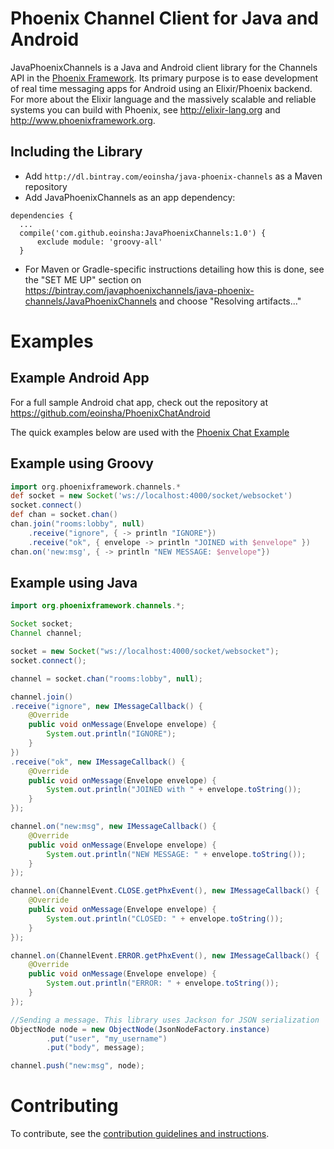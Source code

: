 # Phoenix Channel Client for Java and Android

JavaPhoenixChannels is a Java and Android client library for the Channels API in the [Phoenix Framework](http://www.phoenixframework.org/). Its primary purpose is to ease development of real time messaging apps for Android using an Elixir/Phoenix backend. For more about the Elixir language and the massively scalable and reliable systems you can build with Phoenix, see http://elixir-lang.org and http://www.phoenixframework.org.

## Including the Library

- Add `http://dl.bintray.com/eoinsha/java-phoenix-channels` as a Maven repository
- Add JavaPhoenixChannels as an app dependency:
```
dependencies {
  ...
  compile('com.github.eoinsha:JavaPhoenixChannels:1.0') {
      exclude module: 'groovy-all'
  }
```
- For Maven or Gradle-specific instructions detailing how this is done, see the "SET ME UP" section on https://bintray.com/javaphoenixchannels/java-phoenix-channels/JavaPhoenixChannels and choose "Resolving artifacts..."

# Examples

## Example Android App

For a full sample Android chat app, check out the repository at https://github.com/eoinsha/PhoenixChatAndroid

The quick examples below are used with the [Phoenix Chat Example](https://github.com/chrismccord/phoenix_chat_example)

## Example using Groovy
```groovy
import org.phoenixframework.channels.*
def socket = new Socket('ws://localhost:4000/socket/websocket')
socket.connect()
def chan = socket.chan()
chan.join("rooms:lobby", null)
    .receive("ignore", { -> println "IGNORE"})
    .receive("ok", { envelope -> println "JOINED with $envelope" })
chan.on('new:msg', { -> println "NEW MESSAGE: $envelope"})

```

## Example using Java
```java
import org.phoenixframework.channels.*;

Socket socket;
Channel channel;

socket = new Socket("ws://localhost:4000/socket/websocket");
socket.connect();

channel = socket.chan("rooms:lobby", null);

channel.join()
.receive("ignore", new IMessageCallback() {
    @Override
    public void onMessage(Envelope envelope) {
        System.out.println("IGNORE");
    }
})
.receive("ok", new IMessageCallback() {
    @Override
    public void onMessage(Envelope envelope) {
        System.out.println("JOINED with " + envelope.toString());
    }
});

channel.on("new:msg", new IMessageCallback() {
    @Override
    public void onMessage(Envelope envelope) {
        System.out.println("NEW MESSAGE: " + envelope.toString());
    }
});

channel.on(ChannelEvent.CLOSE.getPhxEvent(), new IMessageCallback() {
    @Override
    public void onMessage(Envelope envelope) {
        System.out.println("CLOSED: " + envelope.toString());
    }
});

channel.on(ChannelEvent.ERROR.getPhxEvent(), new IMessageCallback() {
    @Override
    public void onMessage(Envelope envelope) {
        System.out.println("ERROR: " + envelope.toString());
    }
});

//Sending a message. This library uses Jackson for JSON serialization
ObjectNode node = new ObjectNode(JsonNodeFactory.instance)
        .put("user", "my_username")
        .put("body", message);

channel.push("new:msg", node);
```

# Contributing

To contribute, see the [contribution guidelines and instructions](./CONTRIBUTING.md).
